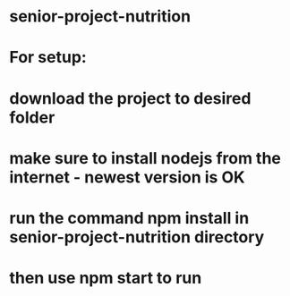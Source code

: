 # senior-project-nutrition

# For setup:

# download the project to desired folder

# make sure to install nodejs from the internet - newest version is OK

# run the command npm install in senior-project-nutrition directory

# then use npm start to run
